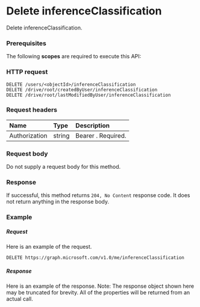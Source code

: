 # Delete inferenceClassification

Delete inferenceClassification.
### Prerequisites
The following **scopes** are required to execute this API: 
### HTTP request
<!-- { "blockType": "ignored" } -->
```http
DELETE /users/<objectId>/inferenceClassification
DELETE /drive/root/createdByUser/inferenceClassification
DELETE /drive/root/lastModifiedByUser/inferenceClassification

```
### Request headers
| Name       | Type | Description|
|:---------------|:--------|:----------|
| Authorization  | string  | Bearer <token>. Required. |

### Request body
Do not supply a request body for this method.


### Response
If successful, this method returns `204, No Content` response code. It does not return anything in the response body.

### Example
##### Request
Here is an example of the request.
<!-- {
  "blockType": "request",
  "name": "delete_inferenceclassification"
}-->
```http
DELETE https://graph.microsoft.com/v1.0/me/inferenceClassification
```
##### Response
Here is an example of the response. Note: The response object shown here may be truncated for brevity. All of the properties will be returned from an actual call.
<!-- {
  "blockType": "response",
  "truncated": true
} -->
```http
```

<!-- uuid: 8fcb5dbc-d5aa-4681-8e31-b001d5168d79
2015-10-25 14:57:30 UTC -->
<!-- {
  "type": "#page.annotation",
  "description": "Delete inferenceClassification",
  "keywords": "",
  "section": "documentation",
  "tocPath": ""
}-->